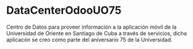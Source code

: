 # DataCenterOdooUO75
Centro de Datos para proveer información a la aplicación móvil de la Universidad de Oriente en Santiago de Cuba a través de servicios, dicha aplicacón se creo como parte del aniversario 75 de la Universidad.
